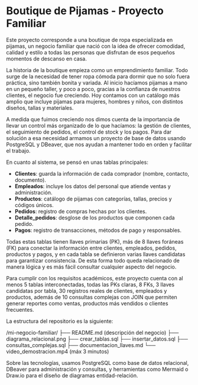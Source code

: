 # Boutique de Pijamas - Proyecto Familiar

Este proyecto corresponde a una boutique de ropa especializada en pijamas, un negocio familiar que nació con la idea de ofrecer comodidad, calidad y estilo a todas las personas que disfrutan de esos pequeños momentos de descanso en casa.

La historia de la boutique empieza como un emprendimiento familiar. Todo surge de la necesidad de tener ropa cómoda para dormir que no solo fuera práctica, sino también bonita y variada. Al inicio hacíamos pijamas a mano en un pequeño taller, y poco a poco, gracias a la confianza de nuestros clientes, el negocio fue creciendo. Hoy contamos con un catálogo más amplio que incluye pijamas para mujeres, hombres y niños, con distintos diseños, tallas y materiales.

A medida que fuimos creciendo nos dimos cuenta de la importancia de llevar un control más organizado de lo que hacíamos: la gestión de clientes, el seguimiento de pedidos, el control de stock y los pagos. Para dar solución a esa necesidad armamos un proyecto de base de datos usando PostgreSQL y DBeaver, que nos ayudan a mantener todo en orden y facilitar el trabajo.

En cuanto al sistema, se pensó en unas tablas principales:  
- **Clientes**: guarda la información de cada comprador (nombre, contacto, documento).  
- **Empleados**: incluye los datos del personal que atiende ventas y administración.  
- **Productos**: catálogo de pijamas con categorías, tallas, precios y códigos únicos.  
- **Pedidos**: registro de compras hechas por los clientes.  
- **Detalle_pedidos**: desglose de los productos que componen cada pedido.  
- **Pagos**: registro de transacciones, métodos de pago y responsables.  

Todas estas tablas tienen llaves primarias (PK), más de 8 llaves foráneas (FK) para conectar la información entre clientes, empleados, pedidos, productos y pagos, y en cada tabla se definieron varias llaves candidatas para garantizar consistencia. De esta forma todo queda relacionado de manera lógica y es más fácil consultar cualquier aspecto del negocio.

Para cumplir con los requisitos académicos, este proyecto cuenta con al menos 5 tablas interconectadas, todas las PKs claras, 8 FKs, 3 llaves candidatas por tabla, 30 registros reales de clientes, empleados y productos, además de 10 consultas complejas con JOIN que permiten generar reportes como ventas, productos más vendidos o clientes frecuentes.

La estructura del repositorio es la siguiente:

/mi-negocio-familiar/
├── README.md (descripción del negocio)
├── diagrama_relacional.png
├── crear_tablas.sql
├── insertar_datos.sql
├── consultas_complejas.sql
├── documentacion_llaves.md
└── video_demostracion.mp4 (máx 3 minutos)


Sobre las tecnologías, usamos PostgreSQL como base de datos relacional, DBeaver para administración y consultas, y herramientas como Mermaid o Draw.io para el diseño de diagramas entidad-relación.
